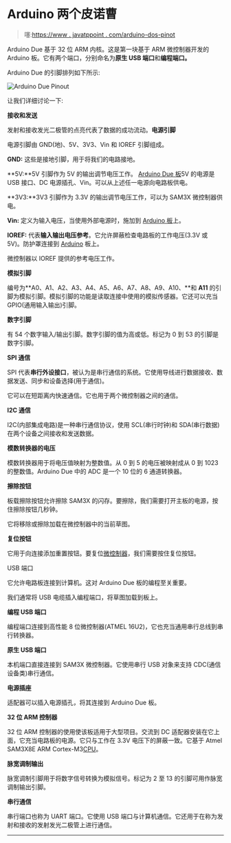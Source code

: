 # Arduino 两个皮诺曹

> 噻:[https://www . javatppoint . com/arduino-dos-pinot](https://www.javatpoint.com/arduino-due-pinout)

Arduino Due 基于 32 位 ARM 内核。这是第一块基于 ARM 微控制器开发的 Arduino 板。它有两个端口，分别命名为**原生 USB 端口**和**编程端口。**

Arduino Due 的引脚排列如下所示:

![Arduino Due Pinout](../Images/d97a1c6dbc096b8a2c9dba59c403afb6.png)

让我们详细讨论一下:

**接收和发送**

发射和接收发光二极管的点亮代表了数据的成功流动。**电源引脚**

电源引脚由 GND(地)、5V、3V3、Vin 和 IOREF 引脚组成。

**GND:** 这些是接地引脚，用于将我们的电路接地。

**5V:**5V 引脚作为 5V 的输出调节电压工作。 [Arduino Due 板](https://www.javatpoint.com/arduino-due)5V 的电源是 USB 接口、DC 电源插孔、Vin。可以从上述任一电源向电路板供电。

**3V3:**3V3 引脚作为 3.3V 的输出调节电压工作，可以为 SAM3X 微控制器供电。

**Vin:** 定义为输入电压，当使用外部电源时，施加到 [Arduino 板](https://www.javatpoint.com/arduino-boards)上。

**IOREF:** 代表**输入输出电压参考**。它允许屏蔽检查电路板的工作电压(3.3V 或 5V)。防护罩连接到 [Arduino](https://www.javatpoint.com/arduino) 板上。

微控制器以 IOREF 提供的参考电压工作。

**模拟引脚**

编号为**A0、A1、A2、A3、A4、A5、A6、A7、A8、A9、A10、**和 **A11** 的引脚为模拟引脚。模拟引脚的功能是读取连接中使用的模拟传感器。它还可以充当 GPIO(通用输入输出)引脚。

**数字引脚**

有 54 个数字输入/输出引脚。数字引脚的值为高或低。标记为 0 到 53 的引脚是数字引脚。

**SPI 通信**

SPI 代表**串行外设接口**，被认为是串行通信的系统。它使用导线进行数据接收、数据发送、同步和设备选择(用于通信)。

它可以在短距离内快速通信。它也用于两个微控制器之间的通信。

**I2C 通信**

I2C(内部集成电路)是一种串行通信协议，使用 SCL(串行时钟)和 SDA(串行数据)在两个设备之间接收和发送数据。

**模数转换器的电压**

模数转换器用于将电压值映射为整数值。从 0 到 5 的电压被映射成从 0 到 1023 的整数值。Arduino Due 中的 ADC 是一个 10 位的 6 通道转换器。

**擦除按钮**

板载擦除按钮允许擦除 SAM3X 的闪存。要擦除，我们需要打开主板的电源，按住擦除按钮几秒钟。

它将移除或擦除加载在微控制器中的当前草图。

**复位按钮**

它用于向连接添加重置按钮。要复位[微控制器](https://www.javatpoint.com/microcontroller)，我们需要按住复位按钮。

USB 端口

它允许电路板连接到计算机。这对 Arduino Due 板的编程至关重要。

我们通常将 USB 电缆插入编程端口，将草图加载到板上。

**编程 USB 端口**

编程端口连接到高性能 8 位微控制器(ATMEL 16U2)，它也充当通用串行总线到串行转换器。

**原生 USB 端口**

本机端口直接连接到 SAM3X 微控制器。它使用串行 USB 对象来支持 CDC(通信设备类)串行通信。

**电源插座**

适配器可以插入电源插孔，将其连接到 Arduino Due 板。

**32 位 ARM 控制器**

32 位 ARM 控制器的使用使该板适用于大型项目。交流到 DC 适配器安装在它上面，它充当电路板的电源。它只与工作在 3.3V 电压下的屏蔽一致。它基于 Atmel SAM3X8E ARM Cortex-M3[CPU](https://www.javatpoint.com/cpu-full-form)。

**脉宽调制输出**

脉宽调制引脚用于将数字信号转换为模拟信号。标记为 2 至 13 的引脚可用作脉宽调制输出引脚。

**串行通信**

串行端口也称为 UART 端口。它使用 USB 端口与计算机通信。它还用于在称为发射和接收的发射发光二极管上进行通信。

* * *